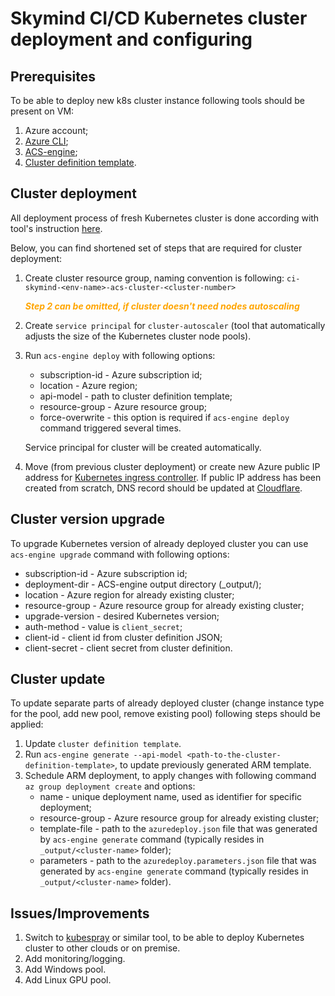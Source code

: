 # Skymind CI/CD Kubernetes cluster deployment and configuring

## Prerequisites
To be able to deploy new k8s cluster instance following tools should be present on VM:
1. Azure account;
2. [Azure CLI](https://docs.microsoft.com/en-us/cli/azure/install-azure-cli?view=azure-cli-latest);
3. [ACS-engine](https://github.com/Azure/acs-engine/blob/master/docs/acsengine.md#install);
4. [Cluster definition template](https://github.com/Azure/acs-engine/blob/master/docs/clusterdefinition.md).

## Cluster deployment
All deployment process of fresh Kubernetes cluster is done according with tool's instruction [here](https://github.com/Azure/acs-engine/blob/master/docs/kubernetes/deploy.md).

Below, you can find shortened set of steps that are required for cluster deployment:
1. Create cluster resource group, naming convention is following: `ci-skymind-<env-name>-acs-cluster-<cluster-number>`

    <span style="color:orange">_**Step 2 can be omitted, if cluster doesn't need nodes autoscaling**_</span>
2. Create `service principal` for `cluster-autoscaler` (tool that automatically adjusts the size of the Kubernetes cluster node pools).
3. Run `acs-engine deploy` with following options:
    * subscription-id - Azure subscription id;
    * location - Azure region;
    * api-model - path to cluster definition template;
    * resource-group - Azure resource group;
    * force-overwrite - this option is required if `acs-engine deploy` command triggered several times.

   Service principal for cluster will be created automatically.
4. Move (from previous cluster deployment) or create new Azure public IP address for [Kubernetes ingress controller](https://kubernetes.io/docs/concepts/services-networking/ingress/).
   If public IP address has been created from scratch, DNS record should be updated at [Cloudflare](https://www.cloudflare.com/).


## Cluster version upgrade
To upgrade Kubernetes version of already deployed cluster you can use `acs-engine upgrade` command with following options:
* subscription-id - Azure subscription id;
* deployment-dir - ACS-engine output directory (_output/<cluster id>);
* location - Azure region for already existing cluster;
* resource-group - Azure resource group for already existing cluster;
* upgrade-version - desired Kubernetes version;
* auth-method - value is `client_secret`;
* client-id - client id from cluster definition JSON;
* client-secret - client secret from cluster definition.

## Cluster update
To update separate parts of already deployed cluster (change instance type for the pool, add new pool, remove existing pool) following steps should be applied:
1. Update `cluster definition template`.
2. Run `acs-engine generate --api-model <path-to-the-cluster-definition-template>`, to update previously generated ARM template.
3. Schedule ARM deployment, to apply changes with following command `az group deployment create` and options:
    * name - unique deployment name, used as identifier for specific deployment;
    * resource-group - Azure resource group for already existing cluster;
    * template-file - path to the `azuredeploy.json` file that was generated by `acs-engine generate` command (typically resides in `_output/<cluster-name>` folder);
    * parameters - path to the `azuredeploy.parameters.json` file that was generated by `acs-engine generate` command (typically resides in `_output/<cluster-name>` folder).

## Issues/Improvements
1. Switch to [kubespray](http://kubespray.io/) or similar tool, to be able to deploy Kubernetes cluster to other clouds or on premise.
2. Add monitoring/logging.
3. Add Windows pool.
4. Add Linux GPU pool.
